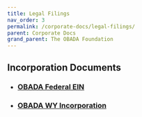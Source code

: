 ```yaml
---
title: Legal Filings
nav_order: 3
permalink: /corporate-docs/legal-filings/
parent: Corporate Docs 
grand_parent: The OBADA Foundation
---
```

## Incorporation Documents

+ ### [OBADA Federal EIN](https://github.com/adamc15/adamc15.github.io/files/6246167/obada-ein.pdf)

+ ### [OBADA WY Incorporation](https://github.com/adamc15/adamc15.github.io/files/6246169/obada-incorp.pdf)

